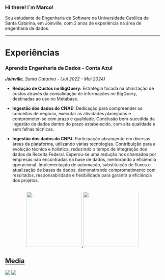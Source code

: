 ### Hi there! I´m Marco!

Sou estudante de Engenharia de Software na Universidade Católica de Santa Catarina, em Joinville, com 2 anos de experiência na área de engenharia de dados.

----

# Experiências

### Aprendiz Engenharia de Dados - Conta Azul

***Joinville**, Santa Catarina - (Jul 2022 - Mai 2024)*

- **Redução de Custos no BigQuery:** Estratégia focada na otimização de custos através da consolidação de informações no BigQuery, destinadas ao uso no Metabase.
- **Ingestão dos dados do CNAE:** Dedicação para compreender os conceitos de negócio, executar as atividades planejadas e comprometer-se com prazo e qualidade. Conclusão bem-sucedida da ingestão de dados dentro do prazo estabelecido, com alta qualidade e sem falhas técnicas.
- **Ingestão dos dados do CNPJ:** Participação abrangente em diversas áreas da plataforma, utilizando várias tecnologias. Contribuição para a evolução técnica e holística, reduzindo o tempo de integração dos dados da Receita Federal. Esperou-se uma redução nos chamados por empresas não encontradas na base de dados, melhorando a eficiência operacional. Implementação de automação, substituição de fluxos e atualização de bases de dados, demonstrando comprometimento com resultados, responsabilidade e flexibilidade para garantir a eficiência dos projetos.

  ##

<div align="center">
  <a href="https://github.com/Marco-Merini">
  <img height="180em" src="https://github-readme-stats.vercel.app/api?username=Marco-Merini&show_icons=true&theme=dracula&include_all_commits=true&count_private=true"/>
  <img height="180em" src="https://github-readme-stats.vercel.app/api/top-langs/?username=Marco-Merini&layout=compact&langs_count=7&theme=dracula"/>
</div>
    
  ## Media
 
<div> 
  <a href="https://www.instagram.com/marcomerinii/" target="_blank"><img src="https://img.shields.io/badge/-Instagram-%23E4405F?style=for-the-badge&logo=instagram&logoColor=white" target="_blank"></a>
  <a href="https://www.linkedin.com/in/marcomerini/" target="_blank"><img src="https://img.shields.io/badge/-LinkedIn-%230077B5?style=for-the-badge&logo=linkedin&logoColor=white" target="_blank"></a> 
</div>
